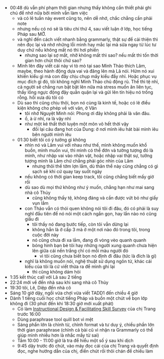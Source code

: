 - 00:48 dù vẫn phí phạm thời gian nhưng thấy không cần thiết phải ghi chú để nhớ nữa bởi mình vẫn làm việc
	- và có lẽ tuần này event cũng to, nên dễ nhớ, chắc chẳng cần phải note
	- nhưng nếu có nó sẽ là tiêu chí thứ 4, sau viết luận ở lớp, học tiếng Pháp sau MỞ.
	- và nghĩ đến cách viết nhanh bằng grammarly, thật sự để cải thiện thì nên đọc lại và nhớ những lỗi mình hay mắc lại mà sửa ngay từ lúc tư duy chứ nếu không mất nó thì hơi phiền
		- nhưng sao lại sợ mất, nhỡ không mất thì sao? nếu mất thì tốn thời gian hơn chút thôi chứ sao?
	- Mình lên đây viết cái này vì tò mò tại sao Minh Thảo thích Lâm, maybe, theo hành động dựa vai và đăng lên mà Lã nói. Hừm nó xui khiến kiểu gì mà con đấy chịu chụp mấy kiểu đấy nhỉ. Hoặc phục vụ mục đích gì đó, tôi không nghĩ Minh Thảo chủ động rủ. Thế thì tệ nhỉ, cả người sẽ chẳng run bật bật lên nữa mà stress muốn ăn liên tục, thấy lồng ngực động đậy quằn quặn lại và gửi lên tín hiệu nó trống rỗng. hồi xưa dù tôi có
	- Dù sao thì cũng chịu thôi, bọn nó cùng là kinh tế, hoặc có lẽ điều kiện không cho phép về với văn, ở Văn
		- tôi nhớ Nguyệt Minh nói: Phong ơi đây không phải là văn đâu.
		- ồ, à ừ nhỉ, ra là vậy nhỉ
		- như một kẻ thất thời luyện một môn võ hết thời vậy
			- đối lại câu đang hot của Dung: ở nơi mình iêu hát bài mình iêu bên người mình iêu
	- 01:30 biết tôi có ý tưởng gì không
		- nhìn nó và Lâm vui với nhau như thế, mình không muốn khổ buồn, mình muốn vui, thì mình có thể đớn và tưởng tượng đó là mình, như nhập vai vào nhân vật, hoặc nhập vai thật sự, tưởng tượng mình là Lâm chứ chẳng phải góc nhìn của Lâm
			- nhưng thôi thế tởm lợn lắm, dù thân thể này cũng chẳng có gì sạch sẽ khi cứ quay tay suốt ngày
		- nếu không có thời gian keep track, tôi cũng chẳng biết mấy giờ rồi
		- dù sao dù mọi thứ không như ý muốn, chẳng hạn như mai sang nhà cô Thủy
			- cũng không thấy tệ, không đáng và cần được vứt bỏ như giấy vụn lắm
		- con Thảo vẫn có thói quen không nói tôi đi đâu, đó có phải là suy nghĩ đầu tiên để nó nói một cách ngắn gọn, hay lần nào nó cũng giấu đi
			- tôi thấy nó đang bước tiếp, còn tôi vẫn dừng lại
			- không hẳn là ở cấp 3 mà ở một nơi nào đó trong tôi, trong cuộc đời này
			- nó cũng chưa đi xa lắm, đang đi vòng vèo quanh quanh
			- bóng hình bạn bè tôi hay những người xung quanh chưa hiện lên giữa cái nền trắng chỉ có mỗi màu người đó
				- vì tôi cũng chưa biết bọn nó định đi đâu (tức là đích là gì)
		- nghĩ là không muốn nói, nghệ thuật sử dụng ngôn từ, khác cái kiểu của tôi là cứ viết thừa ra để mình ghi lại
			- thì cũng không dám hỏi
- 1:35 kết thúc call với Lã sau 2 tiếng
- 22:24 mới về đến nhà sau khi sang nhà cô Thủy
- 19:30 tôi, Lê, Diệp đến nhà cô
- Sáng 10 giờ dậy, ngồi vừa chơi vừa viết TADD1 đến chiều 4 giờ
- Dành 1 tiếng cuối học chút tiếng Pháp và buồn một chút về bọn lớp không đi (30 phút đến khi 18:30 giờ mới xuất phát)
	- Có làm [Instructional Design & Facilitating Skill Survey](https://docs.google.com/forms/d/e/1FAIpQLScMD0wqcZ-BzgdpLF0uV9ph-OiQ2SvuuXLO3IF4kvQg2i1PVQ/viewform) của chị Trang trước 16:00
	- Dùng paraphrase tool quill bot vì mệt
	- Sáng phần lớn là chỉnh từ, chỉnh format và tư duy ý, chiều phần lớn thời gian paraphrase (chỉnh cả bài cũ vì nhận ra Grammarly có thể giúp mình nhiều hơn là nhắc mấy từ sai)
	- Tầm 10:00 - 11:00 giờ là tra để hiểu một số ý sau khi dịch
	- 9:45 dậy trước đó chút, vào máy đọc cái của chị Trang và quyết định đọc, nghe hướng dẫn của chị, điền chút rồi thôi chán để chiều làm